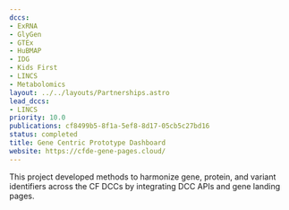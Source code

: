 ```yaml
---
dccs:
- ExRNA
- GlyGen
- GTEx
- HuBMAP
- IDG
- Kids First
- LINCS
- Metabolomics
layout: ../../layouts/Partnerships.astro
lead_dccs:
- LINCS
priority: 10.0
publications: cf8499b5-8f1a-5ef8-8d17-05cb5c27bd16
status: completed
title: Gene Centric Prototype Dashboard
website: https://cfde-gene-pages.cloud/
---
```

This project developed methods to harmonize gene, protein, and variant identifiers across the CF DCCs by integrating DCC APIs and gene landing pages.